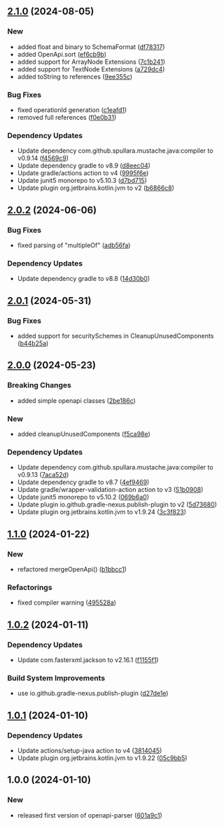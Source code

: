 ## [2.1.0](https://github.com/lancomsystems/openapi-parser/compare/v2.0.2...v2.1.0) (2024-08-05)


### New

* added float and binary to SchemaFormat ([df78317](https://github.com/lancomsystems/openapi-parser/commit/df783175c239a5d0e83b70d6d61c5109f02fe778))
* added OpenApi.sort ([ef6cb9b](https://github.com/lancomsystems/openapi-parser/commit/ef6cb9b96292877d29552928f4cf8bc5918a351f))
* added support for ArrayNode Extensions ([7c1b241](https://github.com/lancomsystems/openapi-parser/commit/7c1b241ade43b2a44259f0f017f27404f08a6069))
* added support for TextNode Extensions ([a729dc4](https://github.com/lancomsystems/openapi-parser/commit/a729dc4abfa2b17d617c60dd57b2b550ffefd14f))
* added toString to references ([9ee355c](https://github.com/lancomsystems/openapi-parser/commit/9ee355c943ffed693b2dee2afc87e061e8d394e5))


### Bug Fixes

* fixed operationId generation ([c1eafd1](https://github.com/lancomsystems/openapi-parser/commit/c1eafd1106649e1a9de19d6f1fc0665450ecb873))
* removed full references ([f0e0b31](https://github.com/lancomsystems/openapi-parser/commit/f0e0b31dcd5e3cd78334b4a40b74e05fb49ec504))


### Dependency Updates

* Update dependency com.github.spullara.mustache.java:compiler to v0.9.14 ([f4569c9](https://github.com/lancomsystems/openapi-parser/commit/f4569c931b52fb0d269545e38a93c7b42f17ed45))
* Update dependency gradle to v8.9 ([d8eec04](https://github.com/lancomsystems/openapi-parser/commit/d8eec04e9a840bac9503f87d3455c1d5bf338f87))
* Update gradle/actions action to v4 ([9995f6e](https://github.com/lancomsystems/openapi-parser/commit/9995f6e91d7fa128c49dfdeee72df55cdc05b056))
* Update junit5 monorepo to v5.10.3 ([d7bd715](https://github.com/lancomsystems/openapi-parser/commit/d7bd715e545e4dd5783435d96f1ef4f263a5dea3))
* Update plugin org.jetbrains.kotlin.jvm to v2 ([b6866c8](https://github.com/lancomsystems/openapi-parser/commit/b6866c8def9d005347a24c341400a6f356ed9674))

## [2.0.2](https://github.com/lancomsystems/openapi-parser/compare/v2.0.1...v2.0.2) (2024-06-06)


### Bug Fixes

* fixed parsing of "multipleOf" ([adb56fa](https://github.com/lancomsystems/openapi-parser/commit/adb56fad8dda37f28f5bdef4a3d26d46a1d3aeb0))


### Dependency Updates

* Update dependency gradle to v8.8 ([14d30b0](https://github.com/lancomsystems/openapi-parser/commit/14d30b084446e7a90e5dc7eb07c377e77dd05a9e))

## [2.0.1](https://github.com/lancomsystems/openapi-parser/compare/v2.0.0...v2.0.1) (2024-05-31)


### Bug Fixes

* added support for securitySchemes in CleanupUnusedComponents ([b44b25a](https://github.com/lancomsystems/openapi-parser/commit/b44b25a36b1d06917c4e159459c6a3a79a614bf2))

## [2.0.0](https://github.com/lancomsystems/openapi-parser/compare/v1.1.0...v2.0.0) (2024-05-23)


### Breaking Changes

* added simple openapi classes ([2be186c](https://github.com/lancomsystems/openapi-parser/commit/2be186cb2e47ec7df5be22531bed7e3c7946b159))


### New

* added cleanupUnusedComponents ([f5ca98e](https://github.com/lancomsystems/openapi-parser/commit/f5ca98ec96391673f50fbde2154aedc2303399bf))


### Dependency Updates

* Update dependency com.github.spullara.mustache.java:compiler to v0.9.13 ([7aca52d](https://github.com/lancomsystems/openapi-parser/commit/7aca52d598ecaad3c6d707edd6b9c74bc4f84c7e))
* Update dependency gradle to v8.7 ([4ef9469](https://github.com/lancomsystems/openapi-parser/commit/4ef9469de7c22c933d254d721b971093fe6a696b))
* Update gradle/wrapper-validation-action action to v3 ([51b0908](https://github.com/lancomsystems/openapi-parser/commit/51b0908ac6374f62622d0813db8fb7488320d9ab))
* Update junit5 monorepo to v5.10.2 ([069b6a0](https://github.com/lancomsystems/openapi-parser/commit/069b6a0ba76e27b33316db39300b82e124e23d38))
* Update plugin io.github.gradle-nexus.publish-plugin to v2 ([5d73680](https://github.com/lancomsystems/openapi-parser/commit/5d73680b7d500bae00f29ceb924534925e289c81))
* Update plugin org.jetbrains.kotlin.jvm to v1.9.24 ([3c3f823](https://github.com/lancomsystems/openapi-parser/commit/3c3f823fd2121627554916439ca2a045b3bf6ce7))

## [1.1.0](https://github.com/lancomsystems/openapi-parser/compare/v1.0.2...v1.1.0) (2024-01-22)


### New

* refactored mergeOpenApi() ([b1bbcc1](https://github.com/lancomsystems/openapi-parser/commit/b1bbcc1861ae63706d103727c26216e3476c755e))


### Refactorings

* fixed compiler warning ([495528a](https://github.com/lancomsystems/openapi-parser/commit/495528a6736f8aed3a67f5ad17660ae23827fcb4))

## [1.0.2](https://github.com/lancomsystems/openapi-parser/compare/v1.0.1...v1.0.2) (2024-01-11)


### Dependency Updates

* Update com.fasterxml.jackson to v2.16.1 ([f1155f1](https://github.com/lancomsystems/openapi-parser/commit/f1155f12455f0904592beac408b9460d851997fb))


### Build System Improvements

* use io.github.gradle-nexus.publish-plugin ([d27de1e](https://github.com/lancomsystems/openapi-parser/commit/d27de1e12c1d6598e38b8b35ccc718159a3187e8))

## [1.0.1](https://github.com/lancomsystems/openapi-parser/compare/v1.0.0...v1.0.1) (2024-01-10)


### Dependency Updates

* Update actions/setup-java action to v4 ([3814045](https://github.com/lancomsystems/openapi-parser/commit/3814045cc7523ddb54b11e67d906b2f94116e276))
* Update plugin org.jetbrains.kotlin.jvm to v1.9.22 ([05c9bb5](https://github.com/lancomsystems/openapi-parser/commit/05c9bb5c3b18ff2181e49b6753828d95af3a1d14))

## 1.0.0 (2024-01-10)


### New

* released first version of openapi-parser ([601a9c1](https://github.com/lancomsystems/openapi-parser/commit/601a9c1634f41870412f142885907cdc24362198))
